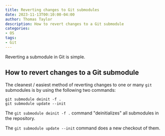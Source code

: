 ```yaml
---
title: Reverting changes to Git submodules
date: 2023-11-13T00:10:00-04:00
author: Thomas Taylor
description: How to revert changes to a Git submodule
categories:
- OS
tags:
- Git
---
```


Reverting a submodule in Git is simple.

## How to revert changes to a Git submodule

The cleanest / easiest method of reverting changes to one or many `git` submodules is by using the following two commands:

```shell
git submodule deinit -f .
git submodule update --init
```

The `git submodule deinit -f .` command "deinitializes" all submodules in the repository.

The `git submodule update --init` command does a new checkout of them.
